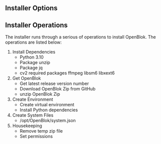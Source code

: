 ## Installer Options

## Installer Operations

The installer runs through a serious of operations to install OpenBlok. The operations are listed below:

1. Install Dependencies
   - Python 3.10
   - Package unzip
   - Package jq
   - cv2 required packages ffmpeg libsm6 libxext6
2. Get OpenBlok
   - Get latest release version number
   - Download OpenBlok Zip from GitHub
   - unzip OpenBlok Zip
3. Create Environment
   - Create virtual environment
   - Install Python dependencies
4. Create System Files
   - /opt/OpenBlok/system.json
5. Housekeeping
   - Remove temp zip file
   - Set permissions
